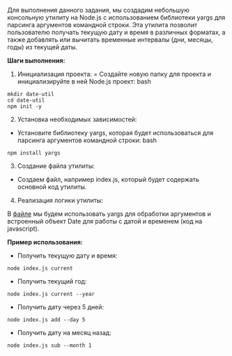 Для выполнения данного задания, мы создадим небольшую консольную утилиту на Node.js с использованием библиотеки yargs для парсинга аргументов командной строки. Эта утилита позволит пользователю получать текущую дату и время в различных форматах, а также добавлять или вычитать временные интервалы (дни, месяцы, годы) из текущей даты.

**Шаги выполнения:**

1. Инициализация проекта:
= Создайте новую папку для проекта и инициализируйте в ней Node.js проект:
bash
```
mkdir date-util
cd date-util
npm init -y
```
2. Установка необходимых зависимостей:
- Установите библиотеку yargs, которая будет использоваться для парсинга аргументов командной строки:
bash
```
npm install yargs
```

3. Создание файла утилиты:
- Создаем файл, например index.js, который будет содержать основной код утилиты.

4. Реализация логики утилиты: 

В [файле](index.js) мы будем использовать yargs для обработки аргументов и встроенный объект Date для работы с датой и временем (код на javascript).

**Пример использования:**

- Получить текущую дату и время:
```
node index.js current
```

- Получить текущий год:
```
node index.js current --year
```

- Получить дату через 5 дней:
```
node index.js add --day 5
```

- Получить дату на месяц назад:
```
node index.js sub --month 1
```


